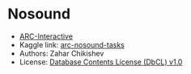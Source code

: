 # Nosound

- [ARC-Interactive](https://neoneye.github.io/arc/?dataset=nosound)
- Kaggle link: [arc-nosound-tasks](https://www.kaggle.com/datasets/zaharch/arc-nosound-tasks)
- Authors: Zahar Chikishev
- License: [Database Contents License (DbCL) v1.0](https://opendatacommons.org/licenses/dbcl/1-0/)
